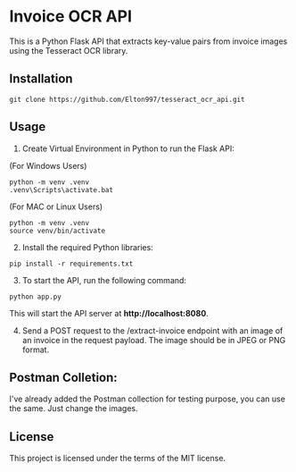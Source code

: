 # Invoice OCR API
This is a Python Flask API that extracts key-value pairs from invoice images using the Tesseract OCR library.

## Installation
```
git clone https://github.com/Elton997/tesseract_ocr_api.git
```

## Usage
1. Create Virtual Environment in Python to run the Flask API:

(For Windows Users)
```
python -m venv .venv
.venv\Scripts\activate.bat 
```

(For MAC or Linux Users)
```
python -m venv .venv
source venv/bin/activate
```

2. Install the required Python libraries:
```
pip install -r requirements.txt
```

3. To start the API, run the following command:
```
python app.py
```
This will start the API server at **http://localhost:8080**.

4. Send a POST request to the /extract-invoice endpoint with an image of an invoice in the request payload. The image should be in JPEG or PNG format.

## Postman Colletion:
I've already added the Postman collection for testing purpose, you can use the same. Just change the images.

## License
This project is licensed under the terms of the MIT license.
